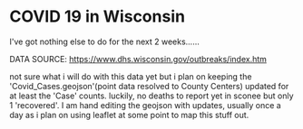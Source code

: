 # COVID 19 in Wisconsin
I've got nothing else to do for the next 2 weeks......

DATA SOURCE: https://www.dhs.wisconsin.gov/outbreaks/index.htm

not sure what i will do with this data yet but i plan on
keeping the 'Covid_Cases.geojson'(point data resolved to County Centers) updated for at least the 'Case' counts.
luckily, no deaths to report yet in sconee
but only 1 'recovered'.
I am hand editing the geojson with updates, usually once a day as i plan on using leaflet at some point to map this stuff out.
